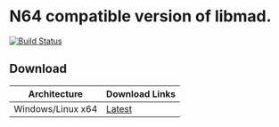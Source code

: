 # N64 compatible version of libmad.

[![Build Status](https://dev.azure.com/n64-tools/N64-Tools/_apis/build/status/N64-tools.libyaml?branchName=n64)](https://dev.azure.com/n64-tools/N64-Tools/_build/latest?definitionId=5&branchName=n64)

## Download
Architecture | Download Links
--- | --- 
Windows/Linux x64 | [Latest](https://n64tools.blob.core.windows.net/binaries/N64-tools/libs/n64/latest/libyaml.zip)
